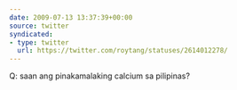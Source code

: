 ```yaml
---
date: 2009-07-13 13:37:39+00:00
source: twitter
syndicated:
- type: twitter
  url: https://twitter.com/roytang/statuses/2614012278/
---
```


Q: saan ang pinakamalaking calcium sa pilipinas?